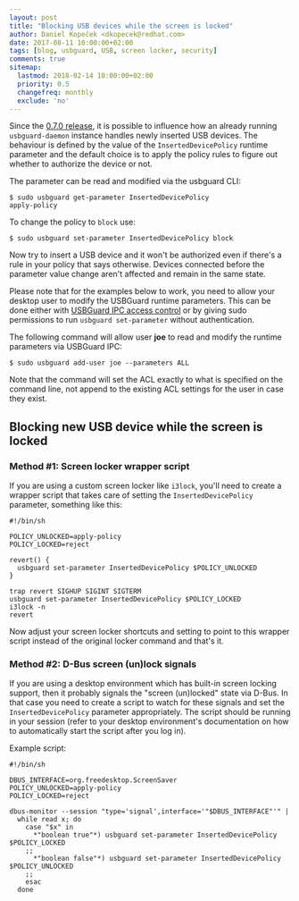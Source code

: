 ```yaml
---
layout: post
title: "Blocking USB devices while the screen is locked"
author: Daniel Kopeček <dkopecek@redhat.com>
date: 2017-08-11 10:00:00+02:00
tags: [blog, usbguard, USB, screen locker, security]
comments: true
sitemap:
  lastmod: 2018-02-14 10:00:00+02:00
  priority: 0.5
  changefreq: monthly
  exclude: 'no'
---
```


Since the [0.7.0 release](https://github.com/dkopecek/usbguard/releases/tag/usbguard-0.7.0), it is possible to influence how an already running `usbguard-daemon` instance handles newly inserted USB devices.
The behaviour is defined by the value of the `InsertedDevicePolicy` runtime parameter and the default choice is to apply the policy rules to figure out whether to authorize the device or not.

The parameter can be read and modified via the usbguard CLI:

```
$ sudo usbguard get-parameter InsertedDevicePolicy
apply-policy
```

To change the policy to `block` use:

```
$ sudo usbguard set-parameter InsertedDevicePolicy block
```

Now try to insert a USB device and it won't be authorized even if there's a rule in your policy that says otherwise. Devices connected before the parameter value change aren't affected and remain in the same state.

Please note that for the examples below to work, you need to allow your desktop user to modify the USBGuard runtime parameters.
This can be done either with [USBGuard IPC access control](https://usbguard.github.io/blog/2017/IPC-Access-Control) or by giving sudo permissions to run `usbguard set-parameter` without authentication.

The following command will allow user **joe** to read and modify the runtime parameters via USBGuard IPC:

```
$ sudo usbguard add-user joe --parameters ALL
```

Note that the command will set the ACL exactly to what is specified on the command line, not append to the existing ACL settings for the user in case they exist.

## Blocking new USB device while the screen is locked

### Method #1: Screen locker wrapper script

If you are using a custom screen locker like `i3lock`, you'll need to create a wrapper script that takes care of setting the `InsertedDevicePolicy` parameter, something like this:

```
#!/bin/sh

POLICY_UNLOCKED=apply-policy
POLICY_LOCKED=reject

revert() {
  usbguard set-parameter InsertedDevicePolicy $POLICY_UNLOCKED
}

trap revert SIGHUP SIGINT SIGTERM
usbguard set-parameter InsertedDevicePolicy $POLICY_LOCKED
i3lock -n
revert
```

Now adjust your screen locker shortcuts and setting to point to this wrapper script instead of the original locker command and that's it.

### Method #2: D-Bus screen (un)lock signals

If you are using a desktop environment which has built-in screen locking support, then it probably signals the "screen (un)locked" state via D-Bus.
In that case you need to create a script to watch for these signals and set the `InsertedDevicePolicy` parameter appropriately.
The script should be running in your session (refer to your desktop environment's documentation on how to automatically start the script after you log in).

Example script:

```
#!/bin/sh

DBUS_INTERFACE=org.freedesktop.ScreenSaver
POLICY_UNLOCKED=apply-policy
POLICY_LOCKED=reject

dbus-monitor --session "type='signal',interface='"$DBUS_INTERFACE"'" |
  while read x; do
    case "$x" in 
      *"boolean true"*) usbguard set-parameter InsertedDevicePolicy $POLICY_LOCKED
    ;;
      *"boolean false"*) usbguard set-parameter InsertedDevicePolicy $POLICY_UNLOCKED
    ;;
    esac
  done
```
